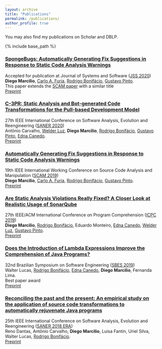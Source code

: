 ```yaml
---
layout: archive
title: "Publications"
permalink: /publications/
author_profile: true
---
```


You may also find my publications on
<i class="fab fa-fw fa-google" aria-hidden="true"></i>
<a href="https://scholar.google.com/citations?user=mFmiw14mkJEC" itemprop="sameAs" style="text-decoration:none;">Scholar</a>
and
<i class="ai ai-fw ai-dblp" aria-hidden="true"></i>
<a href="https://dblp.org/pers/hd/m/Marcilio:Diego" itemprop="sameAs" style="text-decoration:none;">DBLP</a>.

{% include base_path %}

### [SpongeBugs: Automatically Generating Fix Suggestions in Response to Static Code Analysis Warnings](https://dvmarcilio.github.io/papers/jss20-spongebugs.pdf)
Accepted for publication at Journal of Systems and Software ([JSS 2020](https://www.journals.elsevier.com/journal-of-systems-and-software)) <br>
**Diego Marcilio**, [Carlo A. Furia](https://bugcounting.net/), [Rodrigo Bonifácio](http://wp.rbonifacio.net/), [Gustavo Pinto](http://gustavopinto.org). <br>
This paper extends the [SCAM paper](#Automatically-Generating-Fix-Suggestions-in-Response-to-Static-Code-Analysis-Warnings) with a similar title<br>
<i class="fas fa-fw fa-file-pdf" aria-hidden="true"></i> [Preprint](https://dvmarcilio.github.io/papers/jss20-spongebugs.pdf)

### [C-3PR: Static Analysis and Bot-generated Code Transformations for the Pull-based Development Model](https://dvmarcilio.github.io/papers/saner2020.pdf)
27th IEEE International Conference on Software Analysis, Evolution and Reengineering ([SANER 2020](https://saner2020.csd.uwo.ca/)) <br>
Antônio Carvalho, [Welder Luz](https://github.com/wweellddeerr), **Diego Marcilio**, [Rodrigo Bonifácio](http://wp.rbonifacio.net/), [Gustavo Pinto](http://gustavopinto.org), [Edna Canedo](https://dblp.uni-trier.de/pers/hd/c/Canedo:Edna_Dias). <br>
<i class="fas fa-fw fa-file-pdf" aria-hidden="true"></i> [Preprint](https://dvmarcilio.github.io/papers/saner2020.pdf)

### [Automatically Generating Fix Suggestions in Response to Static Code Analysis Warnings](https://dvmarcilio.github.io/papers/scam2019.pdf)
19th IEEE International Working Conference on Source Code Analysis and Manipulation ([SCAM 2019](http://www.ieee-scam.org/2019)) <br>
**Diego Marcilio**, [Carlo A. Furia](https://bugcounting.net/), [Rodrigo Bonifácio](http://wp.rbonifacio.net/), [Gustavo Pinto](http://gustavopinto.org). <br>
<i class="fas fa-fw fa-file-pdf" aria-hidden="true"></i> [Preprint](https://dvmarcilio.github.io/papers/scam2019.pdf)

### [Are Static Analysis Violations Really Fixed? A Closer Look at Realistic Usage of SonarQube](https://dvmarcilio.github.io/papers/icpc2019.pdf)
27th IEEE/ACM International Conference on Program Comprehension ([ICPC 2019](https://conf.researchr.org/home/icpc-2019)) <br>
**Diego Marcilio**, [Rodrigo Bonifácio](http://wp.rbonifacio.net/), Eduardo Monteiro, [Edna Canedo](https://dblp.uni-trier.de/pers/hd/c/Canedo:Edna_Dias), [Welder Luz](https://github.com/wweellddeerr), [Gustavo Pinto](http://gustavopinto.org). <br>
<i class="fas fa-fw fa-file-pdf" aria-hidden="true"></i> [Preprint](https://dvmarcilio.github.io/papers/icpc2019.pdf)

### [Does the Introduction of Lambda Expressions Improve the Comprehension of Java Programs?](https://dvmarcilio.github.io/papers/sbes2019.pdf)
32nd Brazilian Symposium on Software Engineering ([SBES 2019](https://cbsoft2019.ufba.br/#/sbes)) <br>
Walter Lucas, [Rodrigo Bonifácio](http://wp.rbonifacio.net/), [Edna Canedo](https://dblp.uni-trier.de/pers/hd/c/Canedo:Edna_Dias), **Diego Marcilio**, Fernanda Lima. <br>
<i class="fas fa-fw fa-star" aria-hidden="true"></i> Best paper award<br />
<i class="fas fa-fw fa-file-pdf" aria-hidden="true"></i> [Preprint](https://dvmarcilio.github.io/papers/sbes2019.pdf)


### [Reconciling the past and the present: An empirical study on the application of source code transformations to automatically rejuvenate Java programs](https://dvmarcilio.github.io/papers/saner2018.pdf)
25th IEEE International Conference on Software Analysis, Evolution and Reengineering ([SANER 2018 ERA](http://saner.unimol.it/)) <br>
Reno Dantas, Antônio Carvalho, **Diego Marcilio**, Luisa Fantin, Uriel Silva, Walter Lucas, [Rodrigo Bonifácio](http://wp.rbonifacio.net/). <br>
<i class="fas fa-fw fa-file-pdf" aria-hidden="true"></i> [Preprint](https://dvmarcilio.github.io/papers/saner2018.pdf)
